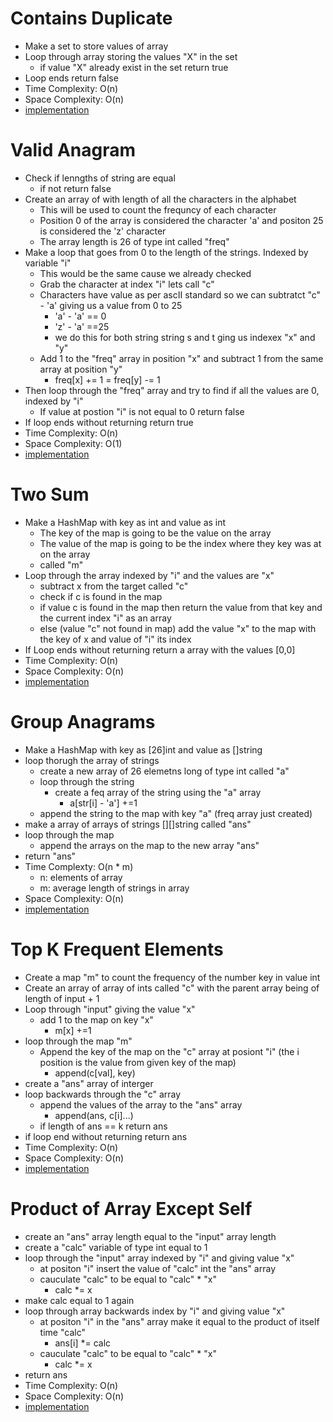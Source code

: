 # Contains Duplicate

- Make a set to store values of array
- Loop through array storing the values "X" in the set
    - if value "X" already exist in the set return true
- Loop ends return false
- Time Complexity: O(n) 
- Space Complexity: O(n)
- [implementation](./containsdupplicate.go)

# Valid Anagram 

- Check if lenngths of string are equal
    - if not return false
- Create an array of with length of all the characters in the alphabet
    - This will be used to count the frequncy of each character 
    - Position 0 of the array is considered the character 'a' and positon 25 is considered the 'z' character
    - The array length is 26 of type int called "freq"
- Make a loop that goes from 0 to the length of the strings. Indexed by variable "i"
    - This would be the same cause we already checked
    - Grab the character at index "i" lets call "c"
    - Characters have value as per ascII standard so we can subtratct "c" - 'a' giving us a value from 0 to 25 
        - 'a' - 'a' == 0
        - 'z' - 'a' ==25
        - we do this for both string string s and t ging us indexex "x" and "y"
    - Add 1 to the "freq" array in position "x" and subtract 1 from the same array at position "y"
        - freq[x] += 1 
        = freq[y] -= 1
- Then loop through the "freq" array and try to find if all the values are 0, indexed by "i"
    - If value at postion "i" is not equal to 0 return false
- If loop ends without returning return true
- Time Complexity: O(n)
- Space Complexity: O(1)
- [implementation](./isAnagram.go) 


# Two Sum

- Make a HashMap with key as int and value as int 
    - The key of the map is going to be the value on the array
    - The value of the map is going to be the index where they key was at on the array
    - called "m"
- Loop through the array indexed by "i" and the values are "x"
    - subtract x from the target called "c"
    - check if c is found in the map
    - if value c is found in the map then return the value from that key and the current index "i" as an array
    - else (value "c" not found in map) add the value "x" to the map with the key of x and value of "i" its index
- If Loop ends without returning return a array with the values [0,0]
- Time Complexity: O(n)
- Space Complexity: O(n)
- [implementation](./twoSum.go)

# Group Anagrams

- Make a HashMap with key as [26]int and value as []string
- loop thorugh the array of strings
    - create a new array of 26 elemetns long of type int called "a"
    - loop through the string
        - create a feq array of the string using the "a" array
            - a[str[i] - 'a'] +=1
    - append the string to the map with key "a" (freq array just created)
- make a array of arrays of strings [][]string called "ans"
- loop through the map
    - append the arrays on the map to the new array "ans"
- return "ans"
- Time Complexty: O(n * m)
    - n: elements of array
    - m: average length of strings in array
- Space Complexity: O(n)
- [implementation](./groupAnagrams.go)

# Top K Frequent Elements

- Create a map "m" to count the frequency of the number key in value int 
- Create an array of array of ints called "c" with the parent array being of length of input + 1
- Loop through "input" giving the value "x"
    - add 1 to the map on key "x"
        - m[x] +=1
- loop through the map "m"
    - Append the key of the map on the "c" array at posiont "i" (the i position is the value from given key of the map)
        - append(c[val], key)
- create a "ans" array of interger
- loop backwards through the "c" array
    - append the values of the array to the "ans" array
        - append(ans, c[i]...)
    - if length of ans == k return ans
- if loop end without returning return ans
- Time Complexity:  O(n)
- Space Complexity: O(n)
- [implementation](./topkfrequentelements.go)

# Product of Array Except Self

- create an "ans" array length equal to the "input" array length
- create a "calc" variable of type int equal to 1
- loop through the "input" array indexed by "i" and giving value "x"
    - at positon "i" insert the value of "calc" int the "ans" array
    - cauculate "calc" to be equal to "calc" * "x"
        - calc *= x
- make calc equal to 1 again
- loop through array backwards index by "i" and giving value "x"
    - at positon "i" in the "ans" array make it equal to the product of itself time "calc"
        - ans[i] *= calc
    - cauculate "calc" to be equal to "calc" * "x"
        - calc *= x
- return ans
- Time Complexity:  O(n)
- Space Complexity: O(n)
- [implementation](./productExceptSelf.go)






